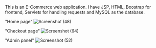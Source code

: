 This is an E-Commerce web application.
I have JSP, HTML, Boostrap for frontend, 
Servlets for handling requests
and MySQL as the database.






"Home page" 
![Screenshot (48)](https://user-images.githubusercontent.com/87418207/151705932-f74157a3-5121-4151-9457-2989aeccc9c8.png)






"Checkout page"
![Screenshot (64)](https://user-images.githubusercontent.com/87418207/151706022-56f44939-06fe-42fe-b804-4911d8581d91.png)





"Admin panel"
![Screenshot (52)](https://user-images.githubusercontent.com/87418207/151706124-e3a353f2-9213-431f-9552-a18b8f195267.png)
